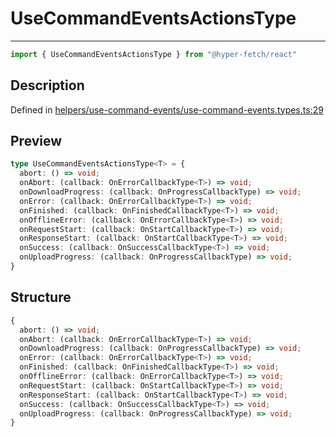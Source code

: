 

# UseCommandEventsActionsType

<div class="api-docs__separator" data-reactroot="">

---

</div><div class="api-docs__import" data-reactroot="">

```ts
import { UseCommandEventsActionsType } from "@hyper-fetch/react"
```

</div><div class="api-docs__section">

## Description

</div><div class="api-docs__description"><span class="api-docs__do-not-parse">



</span></div><p class="api-docs__definition">

Defined in [helpers/use-command-events/use-command-events.types.ts:29](https://github.com/BetterTyped/hyper-fetch/blob/2ce105c7/packages/react/src/helpers/use-command-events/use-command-events.types.ts#L29)

</p><div class="api-docs__section">

## Preview

</div><div class="api-docs__preview type">

```ts
type UseCommandEventsActionsType<T> = {
  abort: () => void; 
  onAbort: (callback: OnErrorCallbackType<T>) => void; 
  onDownloadProgress: (callback: OnProgressCallbackType) => void; 
  onError: (callback: OnErrorCallbackType<T>) => void; 
  onFinished: (callback: OnFinishedCallbackType<T>) => void; 
  onOfflineError: (callback: OnErrorCallbackType<T>) => void; 
  onRequestStart: (callback: OnStartCallbackType<T>) => void; 
  onResponseStart: (callback: OnStartCallbackType<T>) => void; 
  onSuccess: (callback: OnSuccessCallbackType<T>) => void; 
  onUploadProgress: (callback: OnProgressCallbackType) => void; 
}
```

</div><div class="api-docs__section">

## Structure

</div><div class="api-docs__returns">

```ts
{
  abort: () => void;
  onAbort: (callback: OnErrorCallbackType<T>) => void;
  onDownloadProgress: (callback: OnProgressCallbackType) => void;
  onError: (callback: OnErrorCallbackType<T>) => void;
  onFinished: (callback: OnFinishedCallbackType<T>) => void;
  onOfflineError: (callback: OnErrorCallbackType<T>) => void;
  onRequestStart: (callback: OnStartCallbackType<T>) => void;
  onResponseStart: (callback: OnStartCallbackType<T>) => void;
  onSuccess: (callback: OnSuccessCallbackType<T>) => void;
  onUploadProgress: (callback: OnProgressCallbackType) => void;
}
```

</div>